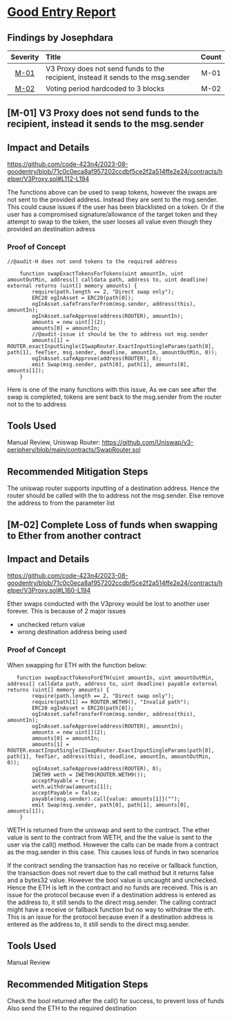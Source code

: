 # [Good Entry Report](https://code4rena.com/reports/2023-06-lybra)

## Findings by Josephdara
| Severity | Title | Count |
|:--:|:---|:--:|
| [M-01](#m-01-V3-Proxy-does-not-send-funds-to-the-recipient)|V3 Proxy does not send funds to the recipient, instead it sends to the msg.sender| M-01 |
| [M-02](#m-02-Voting-period-hardcoded-to-3-blocks)| Voting period hardcoded to 3 blocks| M-02 |


## [M-01] V3 Proxy does not send funds to the recipient, instead it sends to the msg.sender

## Impact and Details
https://github.com/code-423n4/2023-08-goodentry/blob/71c0c0eca8af957202ccdbf5ce2f2a514ffe2e24/contracts/helper/V3Proxy.sol#L112-L194

The functions above can be used to swap tokens, however the swaps are not sent to the provided address. Instead they are sent to the msg.sender.
This could cause issues if the user has been blacklisted on a token. Or if the user has a compromised signature/allowance of the target token and they attempt to swap to the token, the user looses all value even though they provided an destination adress

### Proof of Concept

```solidity 
//@audit-H does not send tokens to the required address

    function swapExactTokensForTokens(uint amountIn, uint amountOutMin, address[] calldata path, address to, uint deadline) external returns (uint[] memory amounts) {
        require(path.length == 2, "Direct swap only");
        ERC20 ogInAsset = ERC20(path[0]);
        ogInAsset.safeTransferFrom(msg.sender, address(this), amountIn);
        ogInAsset.safeApprove(address(ROUTER), amountIn);
        amounts = new uint[](2);
        amounts[0] = amountIn;         
        //@audit-issue it should be the to address not msg.sender
        amounts[1] = ROUTER.exactInputSingle(ISwapRouter.ExactInputSingleParams(path[0], path[1], feeTier, msg.sender, deadline, amountIn, amountOutMin, 0));
        ogInAsset.safeApprove(address(ROUTER), 0);
        emit Swap(msg.sender, path[0], path[1], amounts[0], amounts[1]); 
    }
```
Here is one of the many functions with this issue, As we can see after the swap is completed, tokens are sent back to the msg.sender from the router not to the to address

## Tools Used
Manual Review, Uniswap Router: https://github.com/Uniswap/v3-periphery/blob/main/contracts/SwapRouter.sol

## Recommended Mitigation Steps
The uniswap router supports inputting of a destination address. Hence the router should be called with the to address not the msg.sender.
Else remove the address to from the parameter list



## [M-02] Complete Loss of funds when swapping to Ether from another contract
## Impact and Details

https://github.com/code-423n4/2023-08-goodentry/blob/71c0c0eca8af957202ccdbf5ce2f2a514ffe2e24/contracts/helper/V3Proxy.sol#L160-L194

Ether swaps conducted with the V3proxy would be lost to another user forever.
This is because of 2 major issues
- unchecked return value
- wrong destination address being used

### Proof of Concept

When swapping for ETH with the function below:
```solidity
   function swapExactTokensForETH(uint amountIn, uint amountOutMin, address[] calldata path, address to, uint deadline) payable external returns (uint[] memory amounts) {
        require(path.length == 2, "Direct swap only");
        require(path[1] == ROUTER.WETH9(), "Invalid path");
        ERC20 ogInAsset = ERC20(path[0]);
        ogInAsset.safeTransferFrom(msg.sender, address(this), amountIn);
        ogInAsset.safeApprove(address(ROUTER), amountIn);
        amounts = new uint[](2);
        amounts[0] = amountIn;         
        amounts[1] = ROUTER.exactInputSingle(ISwapRouter.ExactInputSingleParams(path[0], path[1], feeTier, address(this), deadline, amountIn, amountOutMin, 0));
        ogInAsset.safeApprove(address(ROUTER), 0); 
        IWETH9 weth = IWETH9(ROUTER.WETH9());
        acceptPayable = true;
        weth.withdraw(amounts[1]);
        acceptPayable = false;
        payable(msg.sender).call{value: amounts[1]}("");
        emit Swap(msg.sender, path[0], path[1], amounts[0], amounts[1]);                 
    }
```
WETH is returned from the uniswap and sent to the contract. The ether value is sent to the contract from WETH, and the the value is sent to the user via the call() method.
However the calls can be made from a contract as the msg.sender in this case. This causes loss of funds in two scenarios

If the contract sending the transaction has no receive or fallback function, the transaction does not revert due to the call method but it returns false and a bytes32 value. However the bool value is uncaught and unchecked. Hence the ETH is left in the contract and no funds are received. This is an issue for the protocol because even if a destination address is entered as the address to, it still sends to the direct msg.sender.
The calling contract might have a receive or fallback function but no way to withdraw the eth. This is an issue for the protocol because even if a destination address is entered as the address to, it still sends to the direct msg.sender.

## Tools Used
Manual Review

## Recommended Mitigation Steps
Check the bool returned after the call() for success, to prevent loss of funds
Also send the ETH to the required destination
